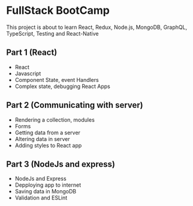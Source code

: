 # FullStack BootCamp

This project is about to learn React, Redux, Node.js, MongoDB, GraphQL, TypeScript, Testing and React-Native

## Part 1 (React)

- React
- Javascript
- Component State, event Handlers
- Complex state, debugging React Apps

## Part 2 (Communicating with server)

- Rendering a collection, modules
- Forms
- Getting data from a server
- Altering data in server
- Adding styles to React app

## Part 3 (NodeJs and express)

- NodeJs and Express
- Depploying app to internet
- Saving data in MongoDB
- Validation and ESLint
